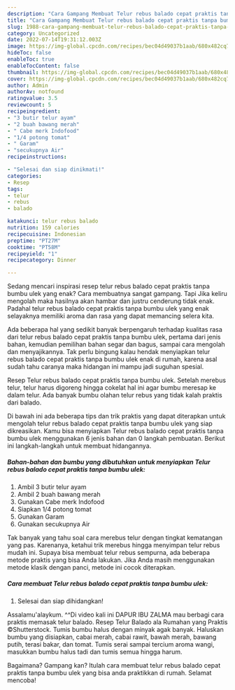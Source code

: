 ```yaml
---
description: "Cara Gampang Membuat Telur rebus balado cepat praktis tanpa bumbu ulek, Menggugah Selera"
title: "Cara Gampang Membuat Telur rebus balado cepat praktis tanpa bumbu ulek, Menggugah Selera"
slug: 1988-cara-gampang-membuat-telur-rebus-balado-cepat-praktis-tanpa-bumbu-ulek-menggugah-selera
category: Uncategorized
date: 2022-07-14T19:31:12.003Z
image: https://img-global.cpcdn.com/recipes/bec04d49037b1aab/680x482cq70/telur-rebus-balado-cepat-praktis-tanpa-bumbu-ulek-foto-resep-utama.jpg
hideToc: false
enableToc: true
enableTocContent: false
thumbnail: https://img-global.cpcdn.com/recipes/bec04d49037b1aab/680x482cq70/telur-rebus-balado-cepat-praktis-tanpa-bumbu-ulek-foto-resep-utama.jpg
cover: https://img-global.cpcdn.com/recipes/bec04d49037b1aab/680x482cq70/telur-rebus-balado-cepat-praktis-tanpa-bumbu-ulek-foto-resep-utama.jpg
author: Admin
authorAv: notfound
ratingvalue: 3.5
reviewcount: 5
recipeingredient:
- "3 butir telur ayam"
- "2 buah bawang merah"
- " Cabe merk Indofood"
- "1/4 potong tomat"
- " Garam"
- "secukupnya Air"
recipeinstructions:

- "Selesai dan siap dinikmati!"
categories:
- Resep
tags:
- telur
- rebus
- balado

katakunci: telur rebus balado 
nutrition: 159 calories
recipecuisine: Indonesian
preptime: "PT27M"
cooktime: "PT58M"
recipeyield: "1"
recipecategory: Dinner

---
```



Sedang mencari inspirasi resep telur rebus balado cepat praktis tanpa bumbu ulek yang enak? Cara membuatnya sangat gampang. Tapi Jika keliru mengolah maka hasilnya akan hambar dan justru cenderung tidak enak. Padahal telur rebus balado cepat praktis tanpa bumbu ulek yang enak selayaknya memiliki aroma dan rasa yang dapat memancing selera kita.


Ada beberapa hal yang sedikit banyak berpengaruh terhadap kualitas rasa dari telur rebus balado cepat praktis tanpa bumbu ulek, pertama dari jenis bahan, kemudian pemilihan bahan segar dan bagus, sampai cara mengolah dan menyajikannya. Tak perlu bingung kalau hendak menyiapkan telur rebus balado cepat praktis tanpa bumbu ulek enak di rumah, karena asal sudah tahu caranya maka hidangan ini mampu jadi suguhan spesial.

Resep Telur rebus balado cepat praktis tanpa bumbu ulek. Setelah merebus telur, telur harus digoreng hingga cokelat hal ini agar bumbu meresap ke dalam telur. Ada banyak bumbu olahan telur rebus yang tidak kalah praktis dari balado.


Di bawah ini ada beberapa tips dan trik praktis yang dapat diterapkan untuk mengolah telur rebus balado cepat praktis tanpa bumbu ulek yang siap dikreasikan. Kamu bisa menyiapkan Telur rebus balado cepat praktis tanpa bumbu ulek menggunakan 6 jenis bahan dan 0 langkah pembuatan. Berikut ini langkah-langkah untuk membuat hidangannya.

<!--inarticleads1-->

##### Bahan-bahan dan bumbu yang dibutuhkan untuk menyiapkan Telur rebus balado cepat praktis tanpa bumbu ulek:

1. Ambil 3 butir telur ayam
1. Ambil 2 buah bawang merah
1. Gunakan  Cabe merk Indofood
1. Siapkan 1/4 potong tomat
1. Gunakan  Garam
1. Gunakan secukupnya Air


Tak banyak yang tahu soal cara merebus telur dengan tingkat kematangan yang pas. Karenanya, ketahui trik merebus hingga menyimpan telur rebus mudah ini. Supaya bisa membuat telur rebus sempurna, ada beberapa metode praktis yang bisa Anda lakukan. Jika Anda masih menggunakan metode klasik dengan panci, metode ini cocok diterapkan. 

<!--inarticleads2-->

##### Cara membuat Telur rebus balado cepat praktis tanpa bumbu ulek:


1. Selesai dan siap dihidangkan!

Assalamu&#39;alaykum. ^^Di video kali ini DAPUR IBU ZALMA mau berbagi cara praktis memasak telur balado. Resep Telur Balado ala Rumahan yang Praktis ©Shutterstock. Tumis bumbu halus dengan minyak agak banyak. Haluskan bumbu yang disiapkan, cabai merah, cabai rawit, bawah merah, bawang putih, terasi bakar, dan tomat. Tumis serai sampai tercium aroma wangi, masukkan bumbu halus tadi dan tumis semua hingga harum. 

Bagaimana? Gampang kan? Itulah cara membuat telur rebus balado cepat praktis tanpa bumbu ulek yang bisa anda praktikkan di rumah. Selamat mencoba!
